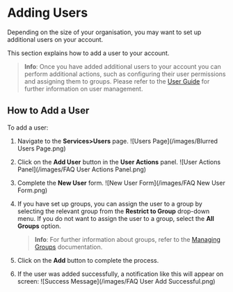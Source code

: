 # Adding Users
Depending on the size of your organisation, you may want to set up additional users on your account.

This section explains how to add a user to your account.

>**Info**:
Once you have added additional users to your account you can perform additional actions, such as configuring their user permissions and assigning them to groups. Please refer to the [User Guide](https://help.iot-x.com/userguide/services/services-user-actions/managing-users) for further information on user management.

## How to Add a User
To add a user:
1. Navigate to the **Services>Users** page.
![Users Page](/images/Blurred Users Page.png)
2. Click on the **Add User** button in the **User Actions** panel.
![User Actions Panel](/images/FAQ User Actions Panel.png)
3. Complete the **New User** form.
![New User Form](/images/FAQ New User Form.png)
4. If you have set up groups, you can assign the user to a group by selecting the relevant group from the **Restrict to Group** drop-down menu. If you do not want to assign the user to a group, select the **All Groups** option.
    >**Info**: For further information about groups, refer to the [Managing Groups](https://help.iot-x.com/userguide/device-management/device-management-user-actions/managing-device-groups) documentation.

5. Click on the **Add** button to complete the process.
6. If the user was added successfully, a notification like this will appear on screen:
![Success Message](/images/FAQ User Add Successful.png) 
